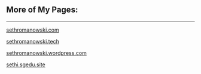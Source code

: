 ## **More of My Pages**:
---
[sethromanowski.com](sethromanowski.com)

[sethromanowski.tech](sethromanowski.tech)

[sethromanowski.wordpress.com](sethromanowski.wordpress.com)

[sethi.sgedu.site](sethi.sgedu.site)
